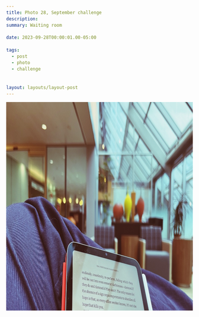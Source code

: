 ```yaml
---
title: Photo 28, September challenge
description:
summary: Waiting room

date: 2023-09-28T00:00:01.00-05:00

tags:
  - post
  - photo
  - challenge


layout: layouts/layout-post
---
```

<img width="1000" height="562" class="img-border" src="/img/2023-09-28-waiting-room.jpeg" alt="Reading a book on my iPad mini in hospital waiting room" />